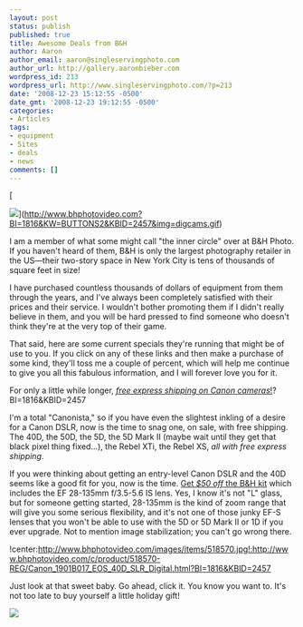 ```yaml
---
layout: post
status: publish
published: true
title: Awesome Deals from B&H
author: Aaron
author_email: aaron@singleservingphoto.com
author_url: http://gallery.aaronbieber.com
wordpress_id: 213
wordpress_url: http://www.singleservingphoto.com/?p=213
date: '2008-12-23 15:12:55 -0500'
date_gmt: '2008-12-23 19:12:55 -0500'
categories:
- Articles
tags:
- equipment
- Sites
- deals
- news
comments: []
---
```

[

![](http://www.bhphotovideo.com/images/affiliateimages/digcams.gif)](http://www.bhphotovideo.com?BI=1816&KW=BUTTONS2&KBID=2457&img=digcams.gif)

I am a member of what some might call "the inner circle" over at B&H
Photo. If you haven't heard of them, B&H is only the largest photography
retailer in the US—their two-story space in New York City is tens of
thousands of square feet in size!

I have purchased countless thousands of dollars of equipment from them
through the years, and I've always been completely satisfied with their
prices and their service. I wouldn't bother promoting them if I didn't
really believe in them, and you will be hard pressed to find someone who
doesn't think they're at the very top of their game.

That said, here are some current specials they're running that might be
of use to you. If you click on any of these links and then make a
purchase of some kind, they'll toss me a couple of percent, which will
help me continue to give you all this fabulous information, and I will
forever love you for it.

For only a little while longer, [*free express shipping on Canon
cameras*!](http://www.bhphotovideo.com/c/shop/14655/FreeShipping_on_Canon.html)?BI=1816&KBID=2457

I'm a total "Canonista," so if you have even the slightest inkling of a
desire for a Canon DSLR, now is the time to snag one, on sale, with free
shipping. The 40D, the 50D, the 5D, the 5D Mark II (maybe wait until
they get that black pixel thing fixed...), the Rebel XTi, the Rebel XS,
*all with free express shipping*.

If you were thinking about getting an entry-level Canon DSLR and the 40D
seems like a good fit for you, now is the time. [Get *\$50 off* the
B&H
kit](http://www.bhphotovideo.com/c/product/518570-REG/Canon_1901B017_EOS_40D_SLR_Digital.html?BI=1816&KBID=2457,)
which includes the EF 28-135mm f/3.5-5.6 IS lens. Yes, I know it's not
"L" glass, but for someone getting started, 28-135mm is the kind of zoom
range that will give you some serious flexibility, and it's not one of
those junky EF-S lenses that you won't be able to use with the 5D or 5D
Mark II or 1D if you ever upgrade. Not to mention image stabilization;
you can't go wrong there.

!center:http://www.bhphotovideo.com/images/items/518570.jpg!:http://www.bhphotovideo.com/c/product/518570-REG/Canon_1901B017_EOS_40D_SLR_Digital.html?BI=1816&KBID=2457

Just look at that sweet baby. Go ahead, click it. You know you want to.
It's not too late to buy yourself a little holiday gift!

![](http://affiliates.bhphotovideo.com/showban.asp?id=2457&img=digcams.gif)
